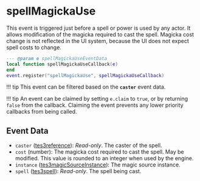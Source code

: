 # spellMagickaUse

This event is triggered just before a spell or power is used by any actor. It allows modification of the magicka required to cast the spell. Magicka cost change is not reflected in the UI system, because the UI does not expect spell costs to change.

```lua
--- @param e spellMagickaUseEventData
local function spellMagickaUseCallback(e)
end
event.register("spellMagickaUse", spellMagickaUseCallback)
```

!!! tip
	This event can be filtered based on the **`caster`** event data.

!!! tip
	An event can be claimed by setting `e.claim` to `true`, or by returning `false` from the callback. Claiming the event prevents any lower priority callbacks from being called.

## Event Data

* `caster` ([tes3reference](../../types/tes3reference)): *Read-only*. The caster of the spell.
* `cost` (number): The magicka cost required to cast the spell. May be modified. This value is rounded to an integer when used by the engine.
* `instance` ([tes3magicSourceInstance](../../types/tes3magicSourceInstance)): The magic source instance.
* `spell` ([tes3spell](../../types/tes3spell)): *Read-only*. The spell being cast.

